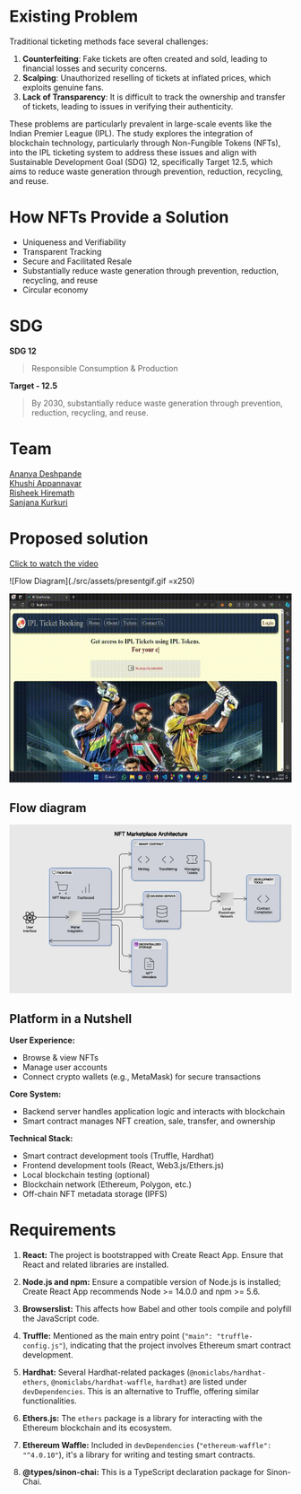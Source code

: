 # Existing Problem
Traditional ticketing methods face several challenges:

1. **Counterfeiting**: Fake tickets are often created and sold, leading to financial losses and security concerns.
2. **Scalping**: Unauthorized reselling of tickets at inflated prices, which exploits genuine fans.
3. **Lack of Transparency**: It is difficult to track the ownership and transfer of tickets, leading to issues in verifying their authenticity.

These problems are particularly prevalent in large-scale events like the Indian Premier League (IPL). The study explores the integration of blockchain technology, particularly through Non-Fungible Tokens (NFTs), into the IPL ticketing system to address these issues and align with Sustainable Development Goal (SDG) 12, specifically Target 12.5, which aims to reduce waste generation through prevention, reduction, recycling, and reuse.

# How NFTs Provide a Solution

- Uniqueness and Verifiability
- Transparent Tracking
- Secure and Facilitated Resale
- Substantially reduce waste generation through prevention, reduction, recycling, and reuse
- Circular economy

# SDG
**SDG 12**
> Responsible Consumption & Production

**Target - 12.5**
> By 2030, substantially reduce waste generation through prevention, reduction, recycling, and reuse.


# Team
[Ananya Deshpande](https://github.com/AnanyaDeshpande)
\
[Khushi Appannavar](https://github.com/Khushi-MA)
\
[Risheek Hiremath](https://github.com)
\
[Sanjana Kurkuri](https://github.com/SanjanaKurkuri)

# Proposed solution

[Click to watch the video](https://github.com/AnanyaDeshpande/NFT/blob/main/src/assets/nftcut.mp4)

![Flow Diagram](./src/assets/presentgif.gif =x250)

<img src="./src/assets/presentgif.gif" width="600" height="337.5">



## Flow diagram
![Flow Diagram](./src/assets/flow.png)

## Platform in a Nutshell

**User Experience:**

* Browse & view NFTs
* Manage user accounts
* Connect crypto wallets (e.g., MetaMask) for secure transactions

**Core System:**

* Backend server handles application logic and interacts with blockchain
* Smart contract manages NFT creation, sale, transfer, and ownership

**Technical Stack:**

* Smart contract development tools (Truffle, Hardhat)
* Frontend development tools (React, Web3.js/Ethers.js)
* Local blockchain testing (optional)
* Blockchain network (Ethereum, Polygon, etc.)
* Off-chain NFT metadata storage (IPFS)

# Requirements

1. **React:**
   The project is bootstrapped with Create React App. Ensure that React and related libraries are installed.

2. **Node.js and npm:**
   Ensure a compatible version of Node.js is installed; Create React App recommends Node >= 14.0.0 and npm >= 5.6.

3. **Browserslist:**
   This affects how Babel and other tools compile and polyfill the JavaScript code.

4. **Truffle:**
   Mentioned as the main entry point (`"main": "truffle-config.js"`), indicating that the project involves Ethereum smart contract development.

5. **Hardhat:**
   Several Hardhat-related packages (`@nomiclabs/hardhat-ethers`, `@nomiclabs/hardhat-waffle`, `hardhat`) are listed under `devDependencies`. This is an alternative to Truffle, offering similar functionalities.

6. **Ethers.js:**
   The `ethers` package is a library for interacting with the Ethereum blockchain and its ecosystem.

7. **Ethereum Waffle:**
   Included in `devDependencies` (`"ethereum-waffle": "^4.0.10"`), it's a library for writing and testing smart contracts.

8. **@types/sinon-chai:**
   This is a TypeScript declaration package for Sinon-Chai.
